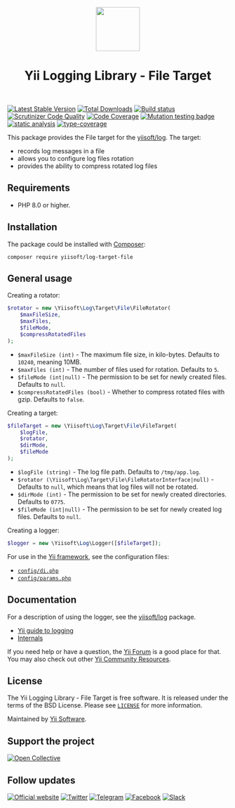 <p align="center">
    <a href="https://github.com/yiisoft" target="_blank">
        <img src="https://yiisoft.github.io/docs/images/yii_logo.svg" height="100px">
    </a>
    <h1 align="center">Yii Logging Library - File Target</h1>
    <br>
</p>

[![Latest Stable Version](https://poser.pugx.org/yiisoft/log-target-file/v/stable.png)](https://packagist.org/packages/yiisoft/log-target-file)
[![Total Downloads](https://poser.pugx.org/yiisoft/log-target-file/downloads.png)](https://packagist.org/packages/yiisoft/log-target-file)
[![Build status](https://github.com/yiisoft/log-target-file/workflows/build/badge.svg)](https://github.com/yiisoft/log-target-file/actions?query=workflow%3Abuild)
[![Scrutinizer Code Quality](https://scrutinizer-ci.com/g/yiisoft/log-target-file/badges/quality-score.png?b=master)](https://scrutinizer-ci.com/g/yiisoft/log-target-file/?branch=master)
[![Code Coverage](https://scrutinizer-ci.com/g/yiisoft/log-target-file/badges/coverage.png?b=master)](https://scrutinizer-ci.com/g/yiisoft/log-target-file/?branch=master)
[![Mutation testing badge](https://img.shields.io/endpoint?style=flat&url=https%3A%2F%2Fbadge-api.stryker-mutator.io%2Fgithub.com%2Fyiisoft%2Flog-target-file%2Fmaster)](https://dashboard.stryker-mutator.io/reports/github.com/yiisoft/log-target-file/master)
[![static analysis](https://github.com/yiisoft/log-target-file/workflows/static%20analysis/badge.svg)](https://github.com/yiisoft/log-target-file/actions?query=workflow%3A%22static+analysis%22)
[![type-coverage](https://shepherd.dev/github/yiisoft/log-target-file/coverage.svg)](https://shepherd.dev/github/yiisoft/log-target-file)

This package provides the File target for the [yiisoft/log](https://github.com/yiisoft/log). The target:

- records log messages in a file
- allows you to configure log files rotation
- provides the ability to compress rotated log files

## Requirements

- PHP 8.0 or higher.

## Installation

The package could be installed with [Composer](https://getcomposer.org):

```shell
composer require yiisoft/log-target-file
```

## General usage

Creating a rotator:

```php
$rotator = new \Yiisoft\Log\Target\File\FileRotator(
    $maxFileSize,
    $maxFiles,
    $fileMode,
    $compressRotatedFiles
);
```

- `$maxFileSize (int)` - The maximum file size, in kilo-bytes. Defaults to `10240`, meaning 10MB.
- `$maxFiles (int)` - The number of files used for rotation. Defaults to `5`.
- `$fileMode (int|null)` - The permission to be set for newly created files. Defaults to `null`.
- `$compressRotatedFiles (bool)` - Whether to compress rotated files with gzip. Defaults to `false`.

Creating a target:

```php
$fileTarget = new \Yiisoft\Log\Target\File\FileTarget(
    $logFile,
    $rotator,
    $dirMode,
    $fileMode
);
```

- `$logFile (string)` - The log file path. Defaults to `/tmp/app.log`.
- `$rotator (\Yiisoft\Log\Target\File\FileRotatorInterface|null)` - Defaults to `null`,
  which means that log files will not be rotated.
- `$dirMode (int)` - The permission to be set for newly created directories. Defaults to `0775`.
- `$fileMode (int|null)` - The permission to be set for newly created log files. Defaults to `null`.

Creating a logger:

```php
$logger = new \Yiisoft\Log\Logger([$fileTarget]);
```

For use in the [Yii framework](https://www.yiiframework.com/), see the configuration files:
- [`config/di.php`](https://github.com/yiisoft/log-target-file/blob/master/config/di.php)
- [`config/params.php`](https://github.com/yiisoft/log-target-file/blob/master/config/params.php)

## Documentation

For a description of using the logger, see the [yiisoft/log](https://github.com/yiisoft/log) package.

- [Yii guide to logging](https://github.com/yiisoft/docs/blob/master/guide/en/runtime/logging.md)
- [Internals](docs/internals.md)

If you need help or have a question, the [Yii Forum](https://forum.yiiframework.com/c/yii-3-0/63) is a good place for that.
You may also check out other [Yii Community Resources](https://www.yiiframework.com/community).

## License

The Yii Logging Library - File Target is free software. It is released under the terms of the BSD License.
Please see [`LICENSE`](./LICENSE.md) for more information.

Maintained by [Yii Software](https://www.yiiframework.com/).

## Support the project

[![Open Collective](https://img.shields.io/badge/Open%20Collective-sponsor-7eadf1?logo=open%20collective&logoColor=7eadf1&labelColor=555555)](https://opencollective.com/yiisoft)

## Follow updates

[![Official website](https://img.shields.io/badge/Powered_by-Yii_Framework-green.svg?style=flat)](https://www.yiiframework.com/)
[![Twitter](https://img.shields.io/badge/twitter-follow-1DA1F2?logo=twitter&logoColor=1DA1F2&labelColor=555555?style=flat)](https://twitter.com/yiiframework)
[![Telegram](https://img.shields.io/badge/telegram-join-1DA1F2?style=flat&logo=telegram)](https://t.me/yii3en)
[![Facebook](https://img.shields.io/badge/facebook-join-1DA1F2?style=flat&logo=facebook&logoColor=ffffff)](https://www.facebook.com/groups/yiitalk)
[![Slack](https://img.shields.io/badge/slack-join-1DA1F2?style=flat&logo=slack)](https://yiiframework.com/go/slack)
